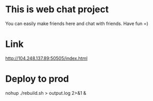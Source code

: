 # This is web chat project
You can easily make friends here and chat with friends.
Have fun =)

# Link
http://104.248.137.89:50505/index.html

# Deploy to prod
nohup ./rebuild.sh > output.log 2>&1 &
